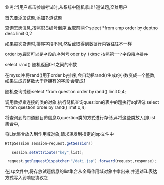 业务:当用户点击参加考试时,从系统中随机拿出4道试题,交给用户



首先要添加试题,添加多道试题



查询志愿信息,按照职员编号倒序,截取前两个select *from emp order by deptno desc limit 0,2





如果每次查询时,排序字段不同,然后截取得到数据行内容往往不一样



order by后面可以是字段的序列号 oder by 1 desc  按照第一个字段降序排序





select rand()   随机返回0-1之间的小数



在mysql中将rand()用于order by排序,会自动把rand()生成的小数变成一个整数,如果生成的整数大于所拥有的字段,会变成1

随机查询试题:select *from question order by rand() limit 0,4;



调用数据库连接的类的对象,执行随机查询question的表中的题执行sql语句:select *from question order by rand() limit 0,4;



将查询到的四道题目的信息以question类的方式进行存储,再将这些类放入到List集合中,

将List集合放入到作用域对象,请求转发到指定的jsp文件中

```java
HttpSession session=request.getSession();

   session.setAttribute("key",list);

 request.getRequestDispatcher("/dati.jsp").forward(request,response);
```



 在jsp文件中,将存放试题信息的list集合从全局作用域对象中拿出来,并通过EL表达方式写入到响应协议包